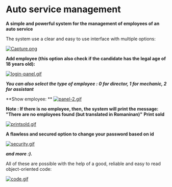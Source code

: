 # Auto service management

**A simple and powerful system for the management of employees of an auto service**

The system use a clear and easy to use interface with multiple options:

[![Capture.png](https://i.postimg.cc/TPZ4m2vG/Capture.png)](https://postimg.cc/sB4mCr20)

 **Add employee (this option also check if the candidate has the legal age of 18 years old):**

[![login-panel.gif](https://i.postimg.cc/mk6MzDKy/login-panel.gif)](https://postimg.cc/N2mLZgsK)

***You can also select the type of employee : 
0 for director, 
1 for mechanic,
2 for assistant***

**Show employee: **
[![panel-2.gif](https://i.postimg.cc/T1GGVJvR/panel-2.gif)](https://postimg.cc/gXMfdR05)

**Note : If there is no employee, then, the system will print the message: "There are no employees found (but translated in Romaninan)"**
**Print sold**

[![printsold.gif](https://i.postimg.cc/DypJsVPs/printsold.gif)](https://postimg.cc/SJ8xFv5N)

**A flawless and secured option to change your password based on id**

[![security.gif](https://i.postimg.cc/HLwxJh21/security.gif)](https://postimg.cc/bGv8WLWm)

***and more :).***

All of these are possible with the help of a good, reliable and easy to read object-oriented code:

[![code.gif](https://i.postimg.cc/02D6Ln63/code.gif)](https://postimg.cc/Yh2qF1zf)




